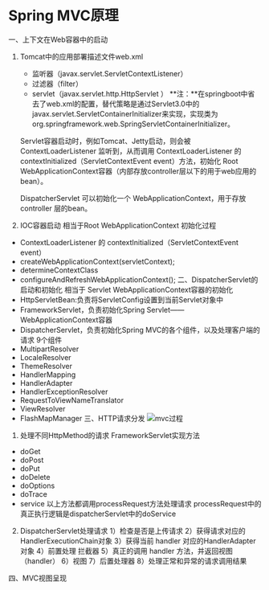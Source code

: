 # Spring MVC原理

一、上下文在Web容器中的启动
1. Tomcat中的应用部署描述文件web.xml
    - 监听器（javax.servlet.ServletContextListener）
    - 过滤器（filter）
    - servlet（javax.servlet.http.HttpServlet ）
    **注：**在springboot中省去了web.xml的配置，替代策略是通过Servlet3.0中的javax.servlet.ServletContainerInitializer来实现，实现类为org.springframework.web.SpringServletContainerInitializer。

    Servlet容器启动时，例如Tomcat、Jetty启动，则会被 ContextLoaderListener 监听到，从而调用 ContextLoaderListener 的 contextInitialized（ServletContextEvent event）方法，初始化 Root WebApplicationContext容器（内部存放controller层以下的用于web应用的bean）。

    DispatcherServlet 可以初始化一个 WebApplicationContext，用于存放controller 层的bean。
2. IOC容器启动
相当于Root WebApplicationContext 初始化过程
- ContextLoaderListener 的 contextInitialized（ServletContextEvent event）
- createWebApplicationContext(servletContext);
- determineContextClass
- configureAndRefreshWebApplicationContext();
二、DispatcherServlet的启动和初始化
相当于 Servlet WebApplicationContext容器的初始化
- HttpServletBean:负责将ServletConfig设置到当前Servlet对象中
- FrameworkServlet，负责初始化Spring Servlet——WebApplicationContext容器
- DispatcherServlet，负责初始化Spring MVC的各个组件，以及处理客户端的请求
9个组件
- MultipartResolver
- LocaleResolver
- ThemeResolver
- HandlerMapping
- HandlerAdapter
- HandlerExceptionResolver
- RequestToViewNameTranslator
- ViewResolver
- FlashMapManager
三、HTTP请求分发
![mvc过程](picture/MVC.png)
1. 处理不同HttpMethod的请求
FrameworkServlet实现方法
- doGet
- doPost
- doPut
- doDelete
- doOptions
- doTrace
- service
以上方法都调用processRequest方法处理请求
processRequest中的真正执行逻辑是dispatcherServlet中的doService

2. DispatcherServlet处理请求
1）检查是否是上传请求
2）获得请求对应的 HandlerExecutionChain对象
3）获得当前 handler 对应的HandlerAdapter 对象
4）前置处理 拦截器
5）真正的调用 handler 方法，并返回视图（handler）
6）视图
7）后置处理器
8）处理正常和异常的请求调用结果

四、MVC视图呈现
